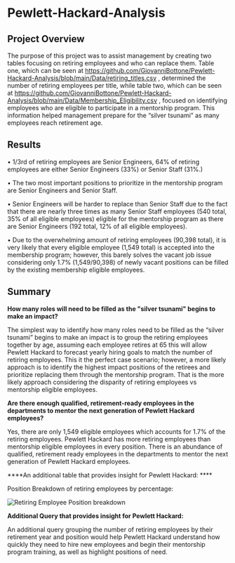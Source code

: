 # Pewlett-Hackard-Analysis

## Project Overview
The purpose of this project was to assist management by creating two tables focusing on retiring employees and who can replace them. Table one, which can be seen at  https://github.com/GiovanniBottone/Pewlett-Hackard-Analysis/blob/main/Data/retiring_titles.csv , determined the number of retiring employees per title, while table two, which can be seen at https://github.com/GiovanniBottone/Pewlett-Hackard-Analysis/blob/main/Data/Membership_Eligibility.csv , focused on identifying employees who are eligible to participate in a mentorship program. This information helped management prepare for the “silver tsunami” as many employees reach retirement age.

## Results

•	1/3rd of retiring employees are Senior Engineers, 64% of retiring employees are either Senior Engineers (33%) or Senior Staff (31%.)

•	The two most important positions to prioritize in the mentorship program are Senior Engineers and Senior Staff. 

•	Senior Engineers will be harder to replace than Senior Staff due to the fact that there are nearly three times as many Senior Staff employees (540 total, 35% of all eligible employees) eligible for the mentorship program as there are Senior Engineers (192 total, 12% of all eligible employees).

•	Due to the overwhelming amount of retiring employees (90,398 total), it is very likely that every eligible employee (1,549 total) is accepted into the membership program; however, this barely solves the vacant job issue considering only 1.7% (1,549/90,398) of newly vacant positions can be filled by the existing membership eligible employees. 


## Summary

**How many roles will need to be filled as the "silver tsunami" begins to make an impact?**

The simplest way to identify how many roles need to be filled as the “silver tsunami” begins to make an impact is to group the retiring employees together by age, assuming each employee retires at 65 this will allow Pewlett Hackard to forecast yearly hiring goals to match the number of retiring employees. This it the perfect case scenario; however, a more likely approach is to identify the highest impact positions of the retirees and prioritize replacing them through the mentorship program. That is the more likely approach considering the disparity of retiring employees vs mentorship eligible employees.

**Are there enough qualified, retirement-ready employees in the departments to mentor the next generation of Pewlett Hackard employees?**

Yes, there are only 1,549 eligible employees which accounts for 1.7% of the retiring employees. Pewlett Hackard has more retiring employees than mentorship eligible employees in every position. There is an abundance of qualified, retirement ready employees in the departments to mentor the next generation of Pewlett Hackard employees.

****An additional table that provides insight for Pewlett Hackard: ****

Position Breakdown of retiring employees by percentage:

![Retiring Employee Position breakdown](https://user-images.githubusercontent.com/95371617/153695789-2bfb2533-d113-4a35-b2c3-24f8c68f5803.png)

**Additional Query that provides insight for Pewlett Hackard:**

An additional query grouping the number of retiring employees by their retirement year and position would help Pewlett Hackard understand how quickly they need to hire new employees and begin their mentorship program training, as well as highlight positions of need. 

